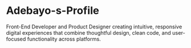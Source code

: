 # Adebayo-s-Profile
Front-End Developer and Product Designer creating intuitive, responsive digital experiences that combine thoughtful design, clean code, and user-focused functionality across platforms.
